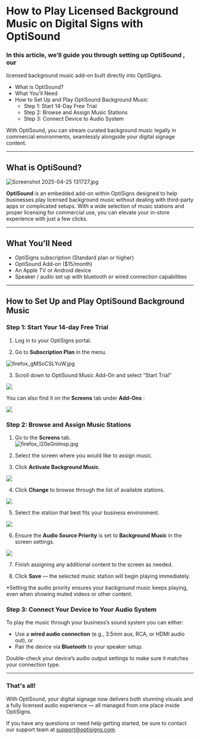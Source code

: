 # How to Play Licensed Background Music on Digital Signs with OptiSound

### In this article, we’ll guide you through setting up **OptiSound** , our
licensed background music add-on built directly into OptiSigns.

  * What is OptiSound?
  * What You'll Need
  * How to Set Up and Play OptiSound Background Music
    * Step 1: Start 14-Day Free Trial
    * Step 2: Browse and Assign Music Stations
    * Step 3: Connect Device to Audio System

With OptiSound, you can stream curated background music legally in commercial
environments, seamlessly alongside your digital signage content.

* * *

## **What is OptiSound?**

![Screenshot 2025-04-25
131727.jpg](https://support.optisigns.com/hc/article_attachments/40673466618259)

**OptiSound** is an embedded add-on within OptiSigns designed to help
businesses play licensed background music without dealing with third-party
apps or complicated setups. With a wide selection of music stations and proper
licensing for commercial use, you can elevate your in-store experience with
just a few clicks.

* * *

## **What You'll Need**

  * OptiSigns subscription (Standard plan or higher)
  * OptiSound Add-on ($15/month)
  * An Apple TV or Android device
  * Speaker / audio set up with bluetooth or wired connection capabilities

* * *

## **How to Set Up and Play OptiSound Background Music**

### **Step 1: Start Your 14-day Free Trial**

  1. Log in to your OptiSigns portal.  
  

  2. Go to **Subscription Plan** in the menu.

![firefox_gMSoCSLYuW.jpg](https://support.optisigns.com/hc/article_attachments/40674055485715)  
  

  3. Scroll down to OptiSound Music Add-On and select “Start Trial”

![](https://support.optisigns.com/hc/article_attachments/40674048647955)

You can also find it on the **Screens** tab under **Add-Ons** :

![](https://support.optisigns.com/hc/article_attachments/40674048648979)

### **Step 2: Browse and Assign Music Stations**

  1. Go to the **Screens** tab.  
![firefox_I20eGnlmsp.jpg](https://support.optisigns.com/hc/article_attachments/40674055498259)

  2. Select the screen where you would like to assign music.  
  

  3. Click **Activate Background Music**.

![](https://support.optisigns.com/hc/article_attachments/40674236429203)  
  

  4. Click **Change** to browse through the list of available stations.

![](https://support.optisigns.com/hc/article_attachments/40674236430739)

  
  

  5. Select the station that best fits your business environment.

![](https://support.optisigns.com/hc/article_attachments/40674172240659)  
  

  6. Ensure the **Audio Source Priority** is set to **Background Music** in the screen settings.

![](https://support.optisigns.com/hc/article_attachments/40674172244371)  
  

  7. Finish assigning any additional content to the screen as needed.  
  

  8. Click **Save** — the selected music station will begin playing immediately.  
  

*Setting the audio priority ensures your background music keeps playing, even when showing muted videos or other content.

### **Step 3: Connect Your Device to Your Audio System**

To play the music through your business’s sound system you can either:

  * Use a **wired audio connection** (e.g., 3.5mm aux, RCA, or HDMI audio out), or
  * Pair the device via **Bluetooth** to your speaker setup.

Double-check your device’s audio output settings to make sure it matches your
connection type.

* * *

### **That's all!**

With OptiSound, your digital signage now delivers both stunning visuals and a
fully licensed audio experience — all managed from one place inside OptiSigns.

If you have any questions or need help getting started, be sure to contact our
support team at [support@optisigns.com](mailto:support@optisigns.com).

